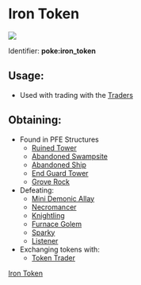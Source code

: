 # Iron Token

![](https://github.com/ItsMePok/PFE/assets/136857747/aa3d5a31-9866-4bd1-bc09-ba7fa6775f7e)

Identifier: **poke:iron\_token**

## Usage:

* Used with trading with the [Traders](https://github.com/ItsMePok/PFE/wiki/Mobs#traders)

## Obtaining:

* Found in PFE Structures
  * [Ruined Tower](https://github.com/ItsMePok/PFE/wiki/Ruined-Tower)
  * [Abandoned Swampsite](https://github.com/ItsMePok/PFE/wiki/Abandoned-Swampsite)
  * [Abandoned Ship](https://pfewiki.gitbook.io/home/sturctures/abandoned-ship)
  * [End Guard Tower](https://github.com/ItsMePok/PFE/wiki/End-Guard-Tower)
  * [Grove Rock](https://github.com/ItsMePok/PFE/wiki/Grove-Rock)
* Defeating:
  * [Mini Demonic Allay](https://github.com/ItsMePok/PFE/wiki/Mini-Demonic-Allay)
  * [Necromancer](https://github.com/ItsMePok/PFE/wiki/Necromancer)
  * [Knightling](https://github.com/ItsMePok/PFE/wiki/Knightling)
  * [Furnace Golem](https://github.com/ItsMePok/PFE/wiki/Furnace-Golem)
  * [Sparky](https://github.com/ItsMePok/PFE/wiki/Sparky)
  * [Listener](https://github.com/ItsMePok/PFE/wiki/Listener)
* Exchanging tokens with:
  * [Token Trader](https://pfewiki.gitbook.io/home/mobs/traders/token-trader)



[<img src="https://github.com/ItsMePok/PFE/assets/136857747/aa3d5a31-9866-4bd1-bc09-ba7fa6775f7e" alt="" data-size="line">Iron Token](iron-token.md)
